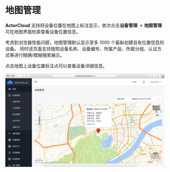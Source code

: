 # 地图管理

**ActorCloud** 支持将设备位置在地图上标注显示，依次点击**设备管理** -> **地图管理**可在地图界面检索查看设备位置信息。

考虑到浏览器性能问题，地图管理默认显示至多 1000 个最新创建且有位置信息的设备。
同时该页面支持按照设备名称、设备编号、所属产品、所属分组、认证方式等进行精确/模糊搜索展示。

点击地图上设备位置标注点可以查看设备详细信息。

![](/assets/map_manage.png)
